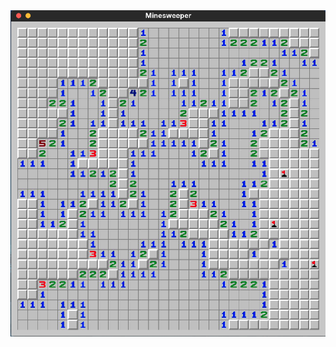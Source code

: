 <img src="https://github.com/ltsnumix/minesweeper-in-c/blob/main/Screenshot%20From%202025-08-24%2016-23-43.png" alt="Minesweeper Screenshot" width="600">
